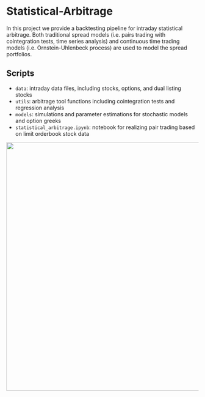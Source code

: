 # Statistical-Arbitrage
In this project we provide a backtesting pipeline for intraday statistical arbitrage. Both traditional spread models (i.e. pairs trading with cointegration tests, time series analysis) and continuous time trading models (i.e. Ornstein-Uhlenbeck process) are used to model the spread portfolios.

## Scripts
- `data`: intraday data files, including stocks, options, and dual listing stocks
- `utils`: arbitrage tool functions including cointegration tests and regression analysis
- `models`: simulations and parameter estimations for stochastic models and option greeks
- `statistical_arbitrage.ipynb`: notebook for realizing pair trading based on limit orderbook stock data

<img src=".//pipline.png" width="650">